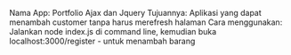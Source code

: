 Nama App: Portfolio Ajax dan Jquery
Tujuannya: Aplikasi yang dapat menambah customer tanpa harus merefresh halaman
Cara menggunakan: Jalankan node index.js di command line, kemudian
buka localhost:3000/register - untuk menambah barang
